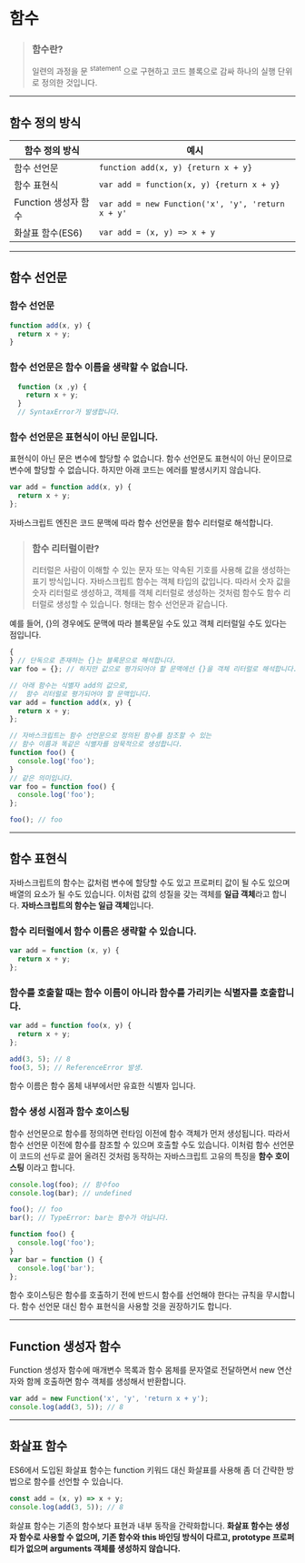 # 함수

> ### 함수란?
>
> 일련의 과정을 문 <sup>statement</sup> 으로 구현하고 코드 블록으로 감싸 하나의 실행 단위로 정의한 것입니다.

---

## 함수 정의 방식

| 함수 정의 방식       | 예시                                              |
| -------------------- | ------------------------------------------------- |
| 함수 선언문          | `function add(x, y) {return x + y}`               |
| 함수 표현식          | `var add = function(x, y) {return x + y}`         |
| Function 생성자 함수 | `var add = new Function('x', 'y', 'return x + y'` |
| 화살표 함수(ES6)     | `var add = (x, y) => x + y`                       |

---

## 함수 선언문

### **함수 선언문**

```javascript
function add(x, y) {
  return x + y;
}
```

### **함수 선언문은 함수 이름을 생략할 수 없습니다.**

```javascript
  function (x ,y) {
    return x + y;
  }
  // SyntaxError가 발생합니다.
```

### **함수 선언문은 표현식이 아닌 문입니다.**

표현식이 아닌 문은 변수에 할당할 수 없습니다. 함수 선언문도 표현식이 아닌 문이므로 변수에 할당할 수 없습니다. 하지만 아래 코드는 에러를 발생시키지 않습니다.

```javascript
var add = function add(x, y) {
  return x + y;
};
```

자바스크립트 엔진은 코드 문맥에 따라 함수 선언문을 함수 리터럴로 해석합니다.

> ### 함수 리터럴이란?
>
> 리터럴은 사람이 이해할 수 있는 문자 또는 약속된 기호를 사용해 값을 생성하는 표기 방식입니다. 자바스크립트 함수는 객체 타입의 값입니다. 따라서 숫자 값을 숫자 리터럴로 생성하고, 객체를 객체 리터럴로 생성하는 것처럼 함수도 함수 리터럴로 생성할 수 있습니다.
> 형태는 함수 선언문과 같습니다.

예를 들어, {}의 경우에도 문맥에 따라 블록문일 수도 있고 객체 리터럴일 수도 있다는 점입니다.

```javascript
{
} // 단독으로 존재하는 {}는 블록문으로 해석합니다.
var foo = {}; // 하지만 값으로 평가되어야 할 문맥에선 {}을 객체 리터럴로 해석합니다.
```

```javascript
// 아래 함수는 식별자 add의 값으로,
//  함수 리터럴로 평가되어야 할 문맥입니다.
var add = function add(x, y) {
  return x + y;
};
```

```javascript
// 자바스크립트는 함수 선언문으로 정의된 함수를 참조할 수 있는
// 함수 이름과 똑같은 식별자를 암묵적으로 생성합니다.
function foo() {
  console.log('foo');
}
// 같은 의미입니다.
var foo = function foo() {
  console.log('foo');
};

foo(); // foo
```

---

## 함수 표현식

자바스크립트의 함수는 값처럼 변수에 할당할 수도 있고 프로퍼티 값이 될 수도 있으며 배열의 요소가 될 수도 있습니다. 이처럼 값의 성질을 갖는 객체를 **일급 객체**라고 합니다.
**자바스크립트의 함수는 일급 객체**입니다.

### 함수 리터럴에서 함수 이름은 생략할 수 있습니다.

```javascript
var add = function (x, y) {
  return x + y;
};
```

### 함수를 호출할 때는 함수 이름이 아니라 함수를 가리키는 식별자를 호출합니다.

```javascript
var add = function foo(x, y) {
  return x + y;
};

add(3, 5); // 8
foo(3, 5); // ReferenceError 발생.
```

함수 이름은 함수 몸체 내부에서만 유효한 식별자 입니다.

### 함수 생성 시점과 함수 호이스팅

함수 선언문으로 함수를 정의하면 런타임 이전에 함수 객체가 먼저 생성됩니다. 따라서 함수 선언문 이전에 함수를 참조할 수 있으며 호출할 수도 있습니다. 이처럼 함수 선언문이 코드의 선두로 끌어 올려진 것처럼 동작하는 자바스크립트 고유의 특징을 **함수 호이스팅** 이라고 합니다.

```javascript
console.log(foo); // 함수foo
console.log(bar); // undefined

foo(); // foo
bar(); // TypeError: bar는 함수가 아닙니다.

function foo() {
  console.log('foo');
}
var bar = function () {
  console.log('bar');
};
```

함수 호이스팅은 함수를 호출하기 전에 반드시 함수를 선언해야 한다는 규칙을 무시합니다. 함수 선언문 대신 함수 표현식을 사용할 것을 권장하기도 합니다.

---

## Function 생성자 함수

Function 생성자 함수에 매개변수 목록과 함수 몸체를 문자열로 전달하면서 new 연산자와 함께 호출하면 함수 객체를 생성해서 반환합니다.

```javascript
var add = new Function('x', 'y', 'return x + y');
console.log(add(3, 5)); // 8
```

---

## 화살표 함수

ES6에서 도입된 화살표 함수는 function 키워드 대신 화살표를 사용해 좀 더 간략한 방법으로 함수를 선언할 수 있습니다.

```javascript
const add = (x, y) => x + y;
console.log(add(3, 5)); // 8
```

화살표 함수는 기존의 함수보다 표현과 내부 동작을 간략화합니다.
**화살표 함수는 생성자 함수로 사용할 수 없으며, 기존 함수와 this 바인딩 방식이 다르고, prototype 프로퍼티가 없으며 arguments 객체를 생성하지 않습니다.**
